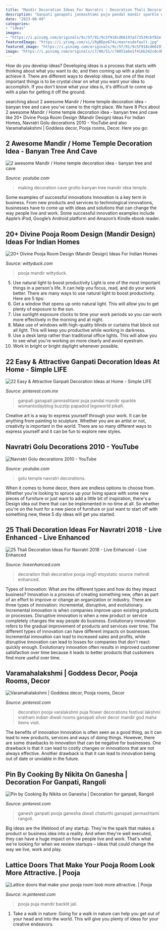 ```yaml
---
title: "Mandir Decoration Ideas For Navratri : Decoration Thali Decorative Pooja Img0 Etsystatic Source Mehndi Enhanced"
description: "Ganpati ganapati janmashtami puja pandal mandir sparkle womantodayblog buzztip papadod legoworld pikafi"
date: "2023-08-09"
categories:
- "ideas"
images:
- "https://i.pinimg.com/originals/9c/5f/91/9c5f918cd66197a573539cbf82e797b2.jpg"
featuredImage: "https://i.ytimg.com/vi/iRgBDpx674s/maxresdefault.jpg"
featured_image: "https://i.pinimg.com/originals/9c/5f/91/9c5f918cd66197a573539cbf82e797b2.jpg"
image: "https://i.pinimg.com/originals/c7/80/51/c78051a6e1f41bb342c0c4b075247687.jpg"
---
```



How do you develop ideas?
Developing ideas is a process that starts with thinking about what you want to do, and then coming up with a plan to achieve it. There are different ways to develop ideas, but one of the most important things is to be crystal clear on what you want your idea to accomplish. If you don't know what your idea is, it's difficult to come up with a plan for getting it off the ground.

	

		
searching about 2 awesome Mandir / Home temple decoration idea - banyan tree and cave you've came to the right place. We have 8 Pics about 2 awesome Mandir / Home temple decoration idea - banyan tree and cave like 20+ Divine Pooja Room Design (Mandir Design) Ideas For Indian Homes, Navratri Golu decorations 2010 - YouTube and also Varamahalakshmi | Goddess decor, Pooja rooms, Decor. Here you go:
		
    
## 2 Awesome Mandir / Home Temple Decoration Idea - Banyan Tree And Cave

<img loading=lazy src="https://i.ytimg.com/vi/VabFXgpWDNo/hqdefault.jpg" onerror="this.onerror=null;this.src='https://tse1.mm.bing.net/th?id=OIP.ns1sfjKhA4mzDlGVw76DsQHaFj&amp;pid=15.1';" alt="2 awesome Mandir / Home temple decoration idea - banyan tree and cave">

_Source: youtube.com_

>making decoration cave grotto banyan tree mandir idea temple. 

	

Some examples of successful innovations
Innovation is a key term in business. From new products and services to technological innovations, businesses have to come up with ideas and solutions that can change the way people live and work. Some successful innovation examples include Apple’s iPod, Google’s Android platform and Amazon’s Kindle ebook reader.

    
## 20+ Divine Pooja Room Design (Mandir Design) Ideas For Indian Homes

<img loading=lazy src="https://wittyduck.com/wp-content/uploads/2021/04/Pooja-Room-Design-5-1024x972.jpg" onerror="this.onerror=null;this.src='https://tse4.mm.bing.net/th?id=OIP.ctR5JVNwFjHDD-F9PM26ogHaHB&amp;pid=15.1';" alt="20+ Divine Pooja Room Design (Mandir Design) Ideas For Indian Homes">

_Source: wittyduck.com_

>pooja mandir wittyduck. 

	

5) Use natural light to boost productivity
Light is one of the most important things in a person's life. It can help you focus, read, and do your work better. There are many ways to use natural light to boost productivity. Here are 5 tips:
1) Get a window that opens up onto natural light. This will allow you to get plenty of exposure to the sun.
2) Use sunlight exposure clocks to time your work periods so you can work more effectively in the morning and at night.
3) Make use of windows with high-quality blinds or curtains that block out all light. This will keep you productive while working in darkness.
4) Use a desk lamp rather than traditional office lights. This will allow you to see what you're working on more clearly and avoid eyestrain.
5) Work in bright or bright daylight whenever possible.

    
## 22 Easy &amp; Attractive Ganpati Decoration Ideas At Home - Simple LIFE

<img loading=lazy src="https://i.pinimg.com/originals/9c/5f/91/9c5f918cd66197a573539cbf82e797b2.jpg" onerror="this.onerror=null;this.src='https://tse4.mm.bing.net/th?id=OIP.6ocTPoRQJ-sdLDVT2fvVSAAAAA&amp;pid=15.1';" alt="22 Easy &amp; Attractive Ganpati Decoration Ideas at Home - Simple LIFE">

_Source: pinterest.com.mx_

>ganpati ganapati janmashtami puja pandal mandir sparkle womantodayblog buzztip papadod legoworld pikafi. 

	

Creative art is a way to express yourself through your work. It can be anything from painting to sculpture. Whether you are an artist or not, creativity is important in the world. There are so many different ways to express yourself and it can be fun to explore new styles.

    
## Navratri Golu Decorations 2010 - YouTube

<img loading=lazy src="https://i.ytimg.com/vi/iRgBDpx674s/maxresdefault.jpg" onerror="this.onerror=null;this.src='https://tse4.mm.bing.net/th?id=OIP.qwLzEI8iMtf61a8LZXKjZwHaEK&amp;pid=15.1';" alt="Navratri Golu decorations 2010 - YouTube">

_Source: youtube.com_

>golu temple navratri decorations. 

	

When it comes to home decor, there are endless options to choose from. Whether you're looking to spruce up your living space with some new pieces of furniture or just want to add a little bit of inspiration, there's a Design idea out there that can be implemented in no time at all. So whether you're on the hunt for a new piece of furniture or just want to start off with something new, these 5 diy ideas will get you started.

    
## 25 Thali Decoration Ideas For Navratri 2018 - Live Enhanced - Live Enhanced

<img loading=lazy src="https://www.liveenhanced.com/wp-content/uploads/2018/09/thali-decoration-ideas-24.jpg" onerror="this.onerror=null;this.src='https://tse1.mm.bing.net/th?id=OIP.f6ZSp8qqIlu18WQDdtVi8gHaE8&amp;pid=15.1';" alt="25 Thali Decoration Ideas For Navratri 2018 - Live Enhanced - Live Enhanced">

_Source: liveenhanced.com_

>decoration thali decorative pooja img0 etsystatic source mehndi enhanced. 

	

Types of Innovation: What are the different types and how do they impact business?
Innovation is a process of creating something new, often as part of an effort to improve or change an organization or industry. There are three types of innovation: incremental, disruptive, and evolutionary. Incremental innovation is when companies improve upon existing products or processes. Disruptive innovation is when a new product or service completely changes the way people do business. Evolutionary innovation refers to the gradual improvement of products and services over time.
The different types of innovation can have different impacts on businesses. Incremental innovation can lead to increased sales and profits, while disruptive innovation can lead to losses for companies that don't react quickly enough. Evolutionary innovation often results in improved customer satisfaction over time because it leads to better products that customers find more useful over time.

    
## Varamahalakshmi | Goddess Decor, Pooja Rooms, Decor

<img loading=lazy src="https://i.pinimg.com/originals/eb/0e/cf/eb0ecf457ae6a15842cc521d7d28ba08.jpg" onerror="this.onerror=null;this.src='https://tse3.mm.bing.net/th?id=OIP.w-VSgoM8F83S4PF0S9OzwAHaJ4&amp;pid=15.1';" alt="Varamahalakshmi | Goddess decor, Pooja rooms, Decor">

_Source: pinterest.com_

>decoration pooja varalakshmi puja flower decorations festival lakshmi vratham indian diwali rooms ganapati silver decor mandir god maha items visit. 

	

The benefits of innovation
Innovation is often seen as a good thing, as it can lead to new products, services and ways of doing things. However, there are some drawbacks to innovation that can be negative for businesses. One drawback is that it can lead to costly changes or innovations that are not always effective. Another drawback is that it can lead to innovation being out of date or unviable in the future.

    
## Pin By Cooking By Nikita On Ganesha | Decoration For Ganpati, Rangoli

<img loading=lazy src="https://i.pinimg.com/originals/c7/80/51/c78051a6e1f41bb342c0c4b075247687.jpg" onerror="this.onerror=null;this.src='https://tse4.mm.bing.net/th?id=OIP.H8A3pWpuNXsnspX1zQQ17wHaJ8&amp;pid=15.1';" alt="Pin by Cooking By Nikita on Ganesha | Decoration for ganpati, Rangoli">

_Source: pinterest.com_

>ganesh ganpati pooja ganesha diwali chaturthi ganapati janmashtami rangoli. 

	

Big ideas are the lifeblood of any startup. They're the spark that makes a product or business idea into a reality. And when they're well executed, they can have a huge impact on how people live and work. That's what we're looking for when we review startups – ideas that could change the way we live, work and play.

    
## Lattice Doors That Make Your Pooja Room Look More Attractive. | Pooja

<img loading=lazy src="https://i.pinimg.com/736x/34/7c/86/347c865e6d368bc18f1cfa8f8f5a434f--pooja-room-prayer-corner.jpg?b=t" onerror="this.onerror=null;this.src='https://tse1.mm.bing.net/th?id=OIP.-BtkG8hOiaSLFBSDCL1R8wHaHa&amp;pid=15.1';" alt="Lattice doors that make your pooja room look more attractive. | Pooja">

_Source: in.pinterest.com_

>pooja puja mandir backlit jali. 

	

1) Take a walk in nature: Going for a walk in nature can help you get out of your head and into the world. This will give you plenty of ideas for your creative endeavors.

